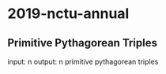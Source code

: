 # 2019-nctu-annual

## Primitive Pythagorean Triples
input: n
output: n primitive pythagorean triples
